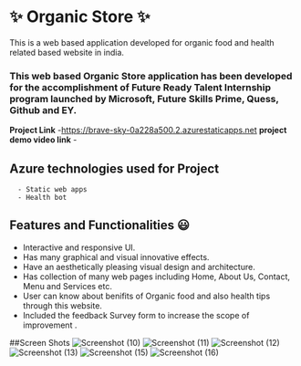 # ✨  Organic Store ✨
This is a web based application developed for organic food and health related based website in india.
### This web based Organic Store application has been developed for the accomplishment of Future Ready Talent Internship program launched by Microsoft, Future Skills Prime, Quess, Github and EY.


**Project Link** -https://brave-sky-0a228a500.2.azurestaticapps.net
**project demo video link** - 

## Azure technologies used for Project
      - Static web apps
      - Health bot
      
## Features and Functionalities 😃

- Interactive and responsive UI.
- Has many graphical and visual innovative effects.
- Have an aesthetically pleasing visual design and architecture.
- Has collection of many web pages including Home, About Us, Contact, Menu and Services etc.
- User can know about benifits of Organic food and also health tips through this website.
- Included the feedback Survey form to increase the scope of improvement .


##Screen Shots
![Screenshot (10)](https://user-images.githubusercontent.com/108931081/205335011-7d1c14bc-6ecc-42c5-8b8f-2d09306cb1b7.png)
![Screenshot (11)](https://user-images.githubusercontent.com/108931081/205335205-345f17ec-ebe4-4780-b179-f790307ab908.png)
![Screenshot (12)](https://user-images.githubusercontent.com/108931081/205335320-05f449b6-15f7-405b-8159-65fa75a61a0f.png)
![Screenshot (13)](https://user-images.githubusercontent.com/108931081/205335422-a416bee8-b5fb-4c42-a9df-a6e7ad09f257.png)
![Screenshot (15)](https://user-images.githubusercontent.com/108931081/205335493-70c9afa6-5d1d-484a-8163-a3a60cc93f59.png)
![Screenshot (16)](https://user-images.githubusercontent.com/108931081/205335590-4dc7cec0-43a4-42a7-a8d2-36f75d489d41.png)
